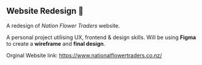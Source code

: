 ## Website Redesign :bouquet:
A redesign of *Nation Flower Traders* website. 

A personal project utilising UX, frontend & design skills. Will be using __Figma__ to create a __wireframe__ and __final design__.

Orginal Website link: https://www.nationalflowertraders.co.nz/
